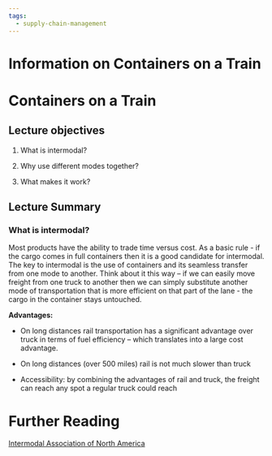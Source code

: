 ```yaml
---
tags:
  - supply-chain-management
---
```

# Information on Containers on a Train

# Containers on a Train

## Lecture objectives

1. What is intermodal?
    
2. Why use different modes together?
    
3. What makes it work?
    

## Lecture Summary

### What is intermodal?

Most products have the ability to trade time versus cost. As a basic rule - if the cargo comes in full containers then it is a good candidate for intermodal. The key to intermodal is the use of containers and its seamless transfer from one mode to another. Think about it this way – if we can easily move freight from one truck to another then we can simply substitute another mode of transportation that is more efficient on that part of the lane - the cargo in the container stays untouched.

**Advantages:**

- On long distances rail transportation has a significant advantage over truck in terms of fuel efficiency – which translates into a large cost advantage.
    
- On long distances (over 500 miles) rail is not much slower than truck
    
- Accessibility: by combining the advantages of rail and truck, the freight can reach any spot a regular truck could reach
    

# Further Reading

[Intermodal Association of North America](http://www.intermodal.org/)
